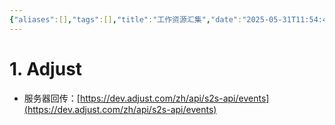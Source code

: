 ```yaml
---
{"aliases":[],"tags":[],"title":"工作资源汇集","date":"2025-05-31T11:54:42Z","date_modify":"2025-05-31T16:58:55Z","dg-publish":true,"permalink":"/900_Publish/工作资源汇集/","dgPassFrontmatter":true,"noteIcon":"","created":"2025-05-31T11:54:42Z","updated":"2025-05-31T16:58:55Z"}
---
```



# 1. Adjust

- 服务器回传：[https://dev.adjust.com/zh/api/s2s-api/events](https://dev.adjust.com/zh/api/s2s-api/events)

